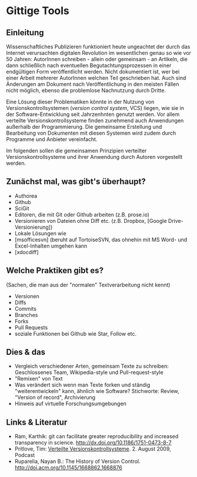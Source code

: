 # Gittige Tools

## Einleitung

Wissenschaftliches Publizieren funktioniert heute ungeachtet der durch das Internet verursachten digitalen Revolution im wesentlichen genau so wie vor 50 Jahren: AutorInnen schreiben - allein oder gemeinsam - an Artikeln, die dann schließlich nach eventuellen Begutachtungsprozessen in einer endgültigen Form veröffentlicht werden. Nicht dokumentiert ist, wer bei einer Arbeit mehrerer AutorInnen welchen Teil geschrieben hat. Auch sind Änderungen am Dokument nach Veröffentlichung in den meisten Fällen nicht möglich, ebenso die problemlose Nachnutzung durch Dritte.

Eine Lösung dieser Problematiken könnte in der Nutzung von Versionskontrollsystemen (*version control system*, VCS) liegen, wie sie in der Software-Entwicklung seit Jahrzenhnten genutzt werden. Vor allem verteilte Versionskontrollsysteme finden zunehmend auch Anwendungen außerhalb der Programmierung. Die gemeinsame Erstellung und Bearbeitung von Dokumenten mit diesen Systemen wird zudem durch Programme und Anbieter vereinfacht.

Im folgenden sollen die gemeinsamen Prinzipien verteilter Versionskontrollsysteme und ihrer Anwendung durch Autoren vorgestellt werden.

## Zunächst mal, was gibt's überhaupt?

- Authorea
- Github
- SciGit
- Editoren, die mit Git oder Github arbeiten (z.B. prose.io)
- Versionieren von Dateien ohne Diff etc. (z.B. Dropbox, [Google Drive-Versionierung])
- Lokale Lösungen wie 
 - [msofficesvn] (beruht auf TortoiseSVN, das ohnehin mit MS Word- und Excel-Inhalten umgehen kann
 - [xdocdiff] 

## Welche Praktiken gibt es? 
(Sachen, die man aus der "normalen" Textverarbeitung nicht kennt)

- Versionen
- Diffs
- Commits
- Branches
- Forks
- Pull Requests
- soziale Funktionen bei Github wie Star, Follow etc.

## Dies & das

- Vergleich verschiedener Arten, gemeinsam Texte zu schreiben: Geschlossenes Team, Wikipedia-style und Pull-request-style
- "Remixen" von Text
- Was verändert sich wenn man Texte forken und ständig "weiterentwickeln" kann, ähnlich wie Software? Stichworte: Review, "Version of record", Archivierung
- Hinweis auf virtuelle Forschungsumgebungen

## Links & Literatur
* Ram, Karthik: git can facilitate greater reproducibility and increased transparency in science. http://dx.doi.org/10.1186/1751-0473-8-7
* Pritlove, Tim: [Verteilte Versionskontrollsysteme](http://cre.fm/cre130). 2. August 2009, Podcast
* Ruparelia, Nayan B.: The History of Version Control. http://doi.acm.org/10.1145/1668862.1668876



